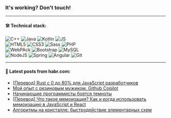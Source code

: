 ### It's working? Don't touch!

---

#### 🛠️ Technical stack:

![C++](https://img.shields.io/badge/C++-informational?logo=c%2B%2B&style=flat&logoColor=white&color=9C033A)
![Java](https://img.shields.io/badge/Java-informational?logo=java&style=flat&logoColor=white&color=007396)
![Kotlin](https://img.shields.io/badge/Kotlin-informational?logo=Kotlin&style=flat&logoColor=white&color=0095D5)
![JS](https://img.shields.io/badge/JS-informational?logo=javaScript&style=flat&logoColor=black&color=F7Df1E) <br>
![HTML5](https://img.shields.io/badge/HTML5-informational?logo=html5&style=flat&logoColor=white&color=E34F26)
![CSS3](https://img.shields.io/badge/CSS3-informational?logo=css3&style=flat&logoColor=white&color=157286)
![Sass](https://img.shields.io/badge/Saas-informational?logo=sass&style=flat&logoColor=white&color=hotpink)
![PHP](https://img.shields.io/badge/PHP-informational?logo=php&style=flat&logoColor=white&color=777BB4) <br>
![WebPAck](https://img.shields.io/badge/WebPack-informational?logo=webPack&style=flat&logoColor=white&color=FF6F00)
![Bootstrap](https://img.shields.io/badge/Bootstrap-informational?logo=Bootstrap&style=flat&logoColor=white&color=7952B3)
![MySQL](https://img.shields.io/badge/MySQL-informational?logo=MySQL&style=flat&logoColor=white&color=00f) <br>
![NodeJS](https://img.shields.io/badge/NodeJS-informational?logo=node.js&style=flat&logoColor=white&color=43853D)
![Spring](https://img.shields.io/badge/Spring-informational?logo=Spring&style=flat&logoColor=white&color=0A9EDC)
![Angular](https://img.shields.io/badge/Vue-informational?logo=vue.js&style=flat&logoColor=white&color=red)
![Git](https://img.shields.io/badge/Git-informational?logo=git&style=flat&logoColor=white&color=darkorange)

___

#### 💬 Latest posts from habr.com:

<!-- BLOG-POST-LIST:START -->
- [[Перевод] Rust с 0 до 80% для JavaScript разработчиков](https://habr.com/ru/post/666246/?utm_source=habrahabr&utm_medium=rss&utm_campaign=666246)
- [Мой опыт с резиновым мужиком. Github Copilot](https://habr.com/ru/post/666538/?utm_source=habrahabr&utm_medium=rss&utm_campaign=666538)
- [Начинающие программисты боятся темноты](https://habr.com/ru/post/666528/?utm_source=habrahabr&utm_medium=rss&utm_campaign=666528)
- [[Перевод] Что такое мемоизация? Как и когда использовать мемоизацию в JavaScript и React](https://habr.com/ru/post/666522/?utm_source=habrahabr&utm_medium=rss&utm_campaign=666522)
- [Алгоритмы на кристалле: быстродействие элементарных схем](https://habr.com/ru/post/494842/?utm_source=habrahabr&utm_medium=rss&utm_campaign=494842)
<!-- BLOG-POST-LIST:END -->
